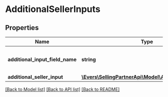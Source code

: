 # AdditionalSellerInputs

## Properties
Name | Type | Description | Notes
------------ | ------------- | ------------- | -------------
**additional_input_field_name** | **string** | The name of the additional input field. | 
**additional_seller_input** | [**\Evers\SellingPartnerApi\Model\AdditionalSellerInput**](AdditionalSellerInput.md) |  | 

[[Back to Model list]](../README.md#documentation-for-models) [[Back to API list]](../README.md#documentation-for-api-endpoints) [[Back to README]](../README.md)


